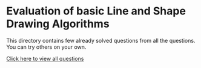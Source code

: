 <h1> Evaluation of basic Line and Shape Drawing Algorithms </h1>

This directory contains few already solved questions from all the questions. You can try others on your own. 

[Click here to view all questions](https://github.com/Harsh23Kashyap/Computer-Graphics-Using-OpenGL/blob/main/Evaluation/Evaluation%20questions.pdf)
